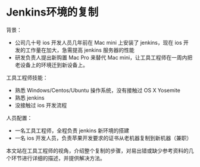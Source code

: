 Jenkins环境的复制
===============
背景：

* 公司几十号 ios 开发人员几年前在 Mac mini 上安装了 jenkins，现在 ios 开发的工作量在加大，急需提高 jenkins 服务器的性能
* 研发负责人提出新购置 Mac Pro 来替代 Mac mini，让工具工程师在一周内把老设备上的环境迁到新设备上。

工具工程师技能：

* 熟悉 Windows/Centos/Ubuntu 操作系统，没有接触过 OS X Yosemite
* 熟悉 jenkins
* 没接触过 ios 开发流程

人员配置：

* 一名工具工程师，全程负责 jenkins 新环境的搭建
* 一名 ios 开发人员，负责苹果开发要求的证书从老机器复制到新机器（兼职）

本文站在工具工程师的视角，介绍整个复制的步骤，对易出错或缺少参考资料的几个环节进行详细的描述，并提供解决方法。




